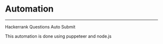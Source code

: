 # Automation
-------------
Hackerrank Questions Auto Submit

This automation is done using puppeteer and node.js

